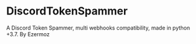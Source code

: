 # DiscordTokenSpammer
A Discord Token Spammer, multi webhooks compatibility, made in python +3.7. By Ezermoz
